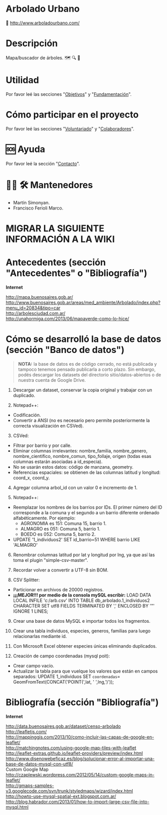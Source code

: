 # Arbolado Urbano

🔗 http://www.arboladourbano.com/

# Descripción

Mapa/buscador de árboles. 🗺️ 🔍 🌲

# Utilidad

Por favor leé las secciones "[Objetivos](https://github.com/suberek/arboles/wiki/Espa%C3%B1ol#objetivos)" y "[Fundamentación](https://github.com/suberek/arboles/wiki/Espa%C3%B1ol#objetivos)".

# Cómo participar en el proyecto

Por favor leé las secciones "[Voluntariado](https://github.com/arboladourbano/arboles/wiki/Espa%C3%B1ol#voluntariado)" y "[Colaboradores](https://github.com/arboladourbano/arboles/wiki/Espa%C3%B1ol#colaboradores)".

# 🆘 Ayuda

Por favor leé la sección "[Contacto](https://github.com/arboladourbano/arboles/wiki/Espa%C3%B1ol#contacto)".

# 👨‍💻 🛠️ Mantenedores

* Martín Simonyan.
* Francisco Ferioli Marco.

# MIGRAR LA SIGUIENTE INFORMACIÓN A LA WIKI

# Antecedentes (sección "Antecedentes" o "Bibliografía")

**Internet**

http://mapa.buenosaires.gob.ar/ <br>
http://www.buenosaires.gob.ar/areas/med_ambiente/Arbolado/index.php?menu_id=20834&tipo=car <br>
http://arbolesciudad.com.ar/ <br>
http://unahormiga.com/2013/06/mapaverde-como-lo-hice/

# Cómo se desarrolló la base de datos (sección "Banco de datos")

> **NOTA:** la base de datos es de código cerrado, no está publicada y tampoco tenemos pensado publicarla a corto plazo. Sin embargo, podés descargar los datasets del directorio sitio/datos-abiertos o de nuestra cuenta de Google Drive.

1. Descargar un dataset, conservar la copia original y trabajar con un duplicado.

2. Notepad++:
- Codificación.
- Convertir a ANSI (no es necesario pero permite posteriormente la correcta visualización en CSVed).

3. CSVed:
- Filtrar por barrio y por calle.
- Eliminar columnas irrelevantes: nombre_familia, nombre_genero, nombre_cientifico, nombre_comun, tipo_follaje, origen (todas esas columnas estarán asociadas a id_especia).
- No se usarán estos datos: código de manzana, geometry.
- Referencias espaciales: se obtienen de las columnas latitud y longitud: coord_x, coord_y.

4. Agregar columna arbol_id con un valor 0 e incremento de 1.

5. Notepad++:
- Reemplazar los nombres de los barrios por IDs. El primer número del ID corresponde a la comuna y el segundo a un barrio diferente ordenado alfabéticamente. Por ejemplo:
  - AGRONOMIA	es 151: Comuna 15, barrio 1.
  - ALMAGRO		es 051: Comuna  5, barrio 1.
  - BOEDO	  	es 052: Comuna  5, barrio 2.
- UPDATE '1_individuos2' SET id_barrio=51 WHERE barrio LIKE 'ALMAGRO'

6. Renombrar columnas latitud por lat y longitud por lng, ya que así las toma el plugin "simple-csv-master".

7. Recordar volver a convertir a UTF-8 sin BOM.

8. CSV Splitter:
- Particionar en archivos de 20000 registros.
- **¡¡¡MEJOR!!! por medio de la consola mySQL escribir:** LOAD DATA LOCAL INFILE 'c:/arb.csv' INTO TABLE db_arbolado.1_individuos2 CHARACTER SET utf8 FIELDS TERMINATED BY ',' ENCLOSED BY '\"' IGNORE 1 LINES;

9. Crear una base de datos MySQL e importar todos los fragmentos.

10. Crear una tabla individuos, especies, generos, familias para luego relacionarlas mediante id.

11. Con Microsoft Excel obtener especies únicas eliminando duplicados.

12. Creación de campo coordenadas (mysql poit):
- Crear campo vacío.
- Actualizar la tabla para que vuelque los valores que están en campos separados: UPDATE 1_individuos SET `coordenadas`=  GeomFromText(CONCAT('POINT(',lat, ' ',lng,')'));

# Bibliografía (sección "Bibliografía")

**Internet**

http://data.buenosaires.gob.ar/dataset/censo-arbolado <br>
http://leafletjs.com/ <br>
http://mappinggis.com/2013/10/como-incluir-las-capas-de-google-en-leaflet/ <br>
http://matchingnotes.com/using-google-map-tiles-with-leaflet <br>
http://leaflet-extras.github.io/leaflet-providers/preview/index.html <br>
http://www.disenowebeficaz.es/blog/solucionar-error-al-importar-una-base-de-datos-mysql-con-utf8/ <br>
Custom Google Map<br>
http://czaplewski.wordpress.com/2012/05/14/custom-google-maps-in-leaflet/ <br>
http://gmaps-samples-v3.googlecode.com/svn/trunk/styledmaps/wizard/index.html <br>
http://howto-use-mysql-spatial-ext.blogspot.com.ar/ <br>
http://blog.habrador.com/2013/01/how-to-import-large-csv-file-into-mysql.html <br>
